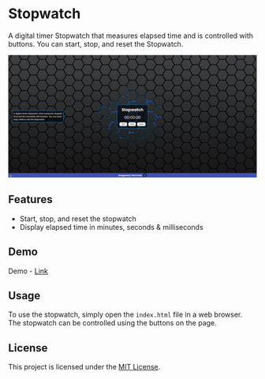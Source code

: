 # Stopwatch

A digital timer Stopwatch that measures elapsed time and is controlled with buttons. You can start, stop, and reset the Stopwatch.

![Stopwatch](img.png)

## Features

- Start, stop, and reset the stopwatch
- Display elapsed time in minutes, seconds & milliseconds

## Demo
Demo - [Link](https://stopwatch-webapp.vercel.app/)

## Usage

To use the stopwatch, simply open the `index.html` file in a web browser. The stopwatch can be controlled using the buttons on the page.

## License

This project is licensed under the [MIT License](LICENSE).
